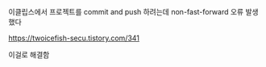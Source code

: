 이클립스에서 프로젝트를 commit and push 하려는데 non-fast-forward 오류 발생했다

https://twoicefish-secu.tistory.com/341

이걸로 해결함
